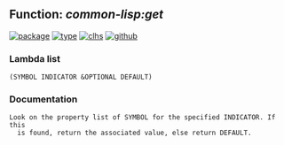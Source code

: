## Function: ***common-lisp:get***
[![package](https://img.shields.io/badge/Package-COMMON--LISP-5f9ea0.svg?style=social&colorA=999999)](../) [![type](https://img.shields.io/badge/Type-Function-5f9ea0.svg?style=social&colorA=999999)](../#function) [![clhs](https://img.shields.io/badge/CLHS-GET-5f9ea0.svg?style=social&colorA=999999)](http://www.lispworks.com/documentation/HyperSpec/Body/f_get.htm) [![github](https://img.shields.io/badge/GitHub-View_the_source-5f9ea0.svg?style=social&colorA=999999&logo=github)](https://github.com/sbcl/sbcl/blob/master/src/code/symbol.lisp/) 
### Lambda list
```
(SYMBOL INDICATOR &OPTIONAL DEFAULT)
```
### Documentation
```
Look on the property list of SYMBOL for the specified INDICATOR. If this
  is found, return the associated value, else return DEFAULT.
```
